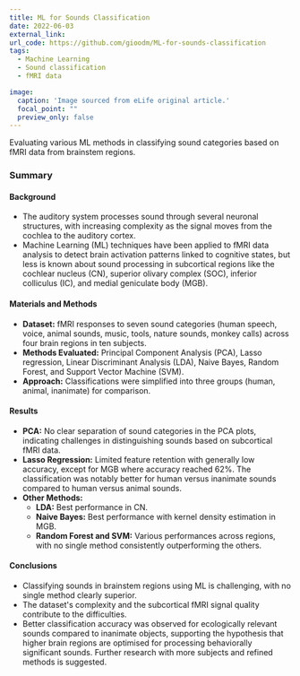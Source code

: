 ```yaml
---
title: ML for Sounds Classification
date: 2022-06-03
external_link: 
url_code: https://github.com/gioodm/ML-for-sounds-classification
tags:
  - Machine Learning
  - Sound classification
  - fMRI data

image:
  caption: 'Image sourced from eLife original article.'
  focal_point: ""
  preview_only: false
---
```


Evaluating various ML methods in classifying sound categories based on fMRI data from brainstem regions.

### Summary

#### **Background**
  - The auditory system processes sound through several neuronal structures, with increasing complexity as the signal moves from the cochlea to the auditory cortex.
  - Machine Learning (ML) techniques have been applied to fMRI data analysis to detect brain activation patterns linked to cognitive states, but less is known about sound processing in subcortical regions like the cochlear nucleus (CN), superior olivary complex (SOC), inferior colliculus (IC), and medial geniculate body (MGB).

#### **Materials and Methods**
  - **Dataset:** fMRI responses to seven sound categories (human speech, voice, animal sounds, music, tools, nature sounds, monkey calls) across four brain regions in ten subjects.
  - **Methods Evaluated:** Principal Component Analysis (PCA), Lasso regression, Linear Discriminant Analysis (LDA), Naive Bayes, Random Forest, and Support Vector Machine (SVM).
  - **Approach:** Classifications were simplified into three groups (human, animal, inanimate) for comparison.

#### **Results**
  - **PCA:** No clear separation of sound categories in the PCA plots, indicating challenges in distinguishing sounds based on subcortical fMRI data.
  - **Lasso Regression:** Limited feature retention with generally low accuracy, except for MGB where accuracy reached 62%. The classification was notably better for human versus inanimate sounds compared to human versus animal sounds.
  - **Other Methods:** 
    - **LDA:** Best performance in CN.
    - **Naive Bayes:** Best performance with kernel density estimation in MGB.
    - **Random Forest and SVM:** Various performances across regions, with no single method consistently outperforming the others.

#### **Conclusions**
  - Classifying sounds in brainstem regions using ML is challenging, with no single method clearly superior.
  - The dataset's complexity and the subcortical fMRI signal quality contribute to the difficulties.
  - Better classification accuracy was observed for ecologically relevant sounds compared to inanimate objects, supporting the hypothesis that higher brain regions are optimised for processing behaviorally significant sounds. Further research with more subjects and refined methods is suggested.